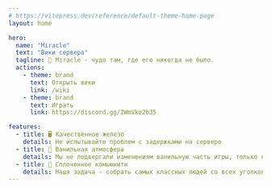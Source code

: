 ```yaml
---
# https://vitepress.dev/reference/default-theme-home-page
layout: home

hero:
  name: "Miracle"
  text: "Вики сервера"
  tagline: 🥝 Miracle - чудо там, где его никогда не было.
  actions:
    - theme: brand
      text: Открыть вики
      link: /wiki
    - theme: brand
      text: Играть
      link: https://discord.gg/2WmVke2b35

features:
  - title: 🖥️ Качественное железо
    details: Не испытывайте проблем с задержками на сервере
  - title: 🌲 Ванильная атмосфера
    details: Мы не подвергали изменениям ванильную часть игры, только косметическую
  - title: 🤝 Сплоченное комьюнити
    details: Наша задача - собрать самых классных людей со всех уголков мира
---
```


